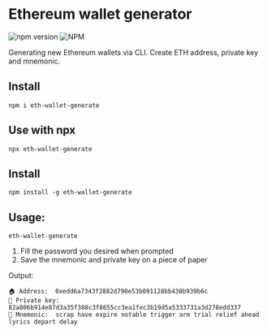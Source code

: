 # Ethereum wallet generator
<p align="left">
<img alt="npm version" src="https://img.shields.io/npm/v/eth-wallet-generator.svg">
<img alt="NPM" src="https://img.shields.io/npm/l/eth-wallet-generator.svg">
</p>
Generating new Ethereum wallets via CLI. Create ETH address, private key and mnemonic.

## Install

```
npm i eth-wallet-generate
```
## Use with npx
```
npx eth-wallet-generate
```

## Install
```
npm install -g eth-wallet-generate
```

## Usage:
```
eth-wallet-generate
```

1. Fill the password you desired when prompted
2. Save the mnemonic and private key on a piece of paper

Output:
```
🏠 Address:  0xedd6a7343f2882d790e53b091128bb438b939b6c
🔑 Private key:  82a806b914e87d3a35f388c3f8655cc3ea1fec3b19d5a5333731a3d278edd337
📝 Mnemonic:  scrap have expire notable trigger arm trial relief ahead lyrics depart delay
```
